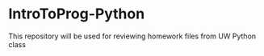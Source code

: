# IntroToProg-Python
This repository will be used for reviewing homework files from UW Python class
